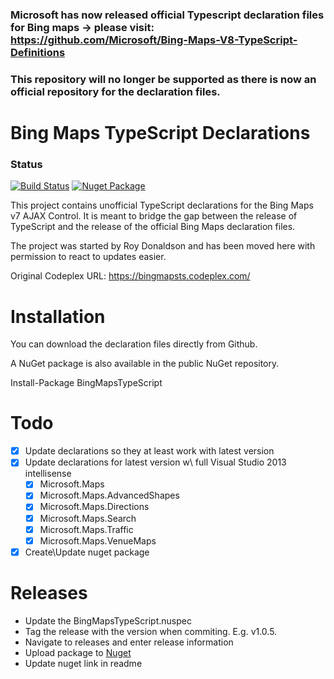 ### Microsoft has now released official Typescript declaration files for Bing maps -> please visit: https://github.com/Microsoft/Bing-Maps-V8-TypeScript-Definitions
### This repository will no longer be supported as there is now an official repository for the declaration files.

Bing Maps TypeScript Declarations
=================================

### Status

[![Build Status](https://travis-ci.org/Kyle-Muir/bing-maps-ajax-control-typescript-declaration.png)](https://travis-ci.org/Kyle-Muir/bing-maps-ajax-control-typescript-declaration) [![Nuget Package](http://img.shields.io/badge/nuget-v1.0.5-blue.svg)](https://www.nuget.org/packages/BingMapsTypeScript/1.0.5)

This project contains unofficial TypeScript declarations for the Bing Maps v7 AJAX Control. It is meant to bridge the gap between the release of TypeScript and the release of the official Bing Maps declaration files.

The project was started by Roy Donaldson and has been moved here with permission to react to updates easier.

Original Codeplex URL: https://bingmapsts.codeplex.com/

Installation
============

You can download the declaration files directly from Github.

A NuGet package is also available in the public NuGet repository.

Install-Package BingMapsTypeScript

Todo
====
- [X] Update declarations so they at least work with latest version
- [X] Update declarations for latest version w\ full Visual Studio 2013 intellisense
	- [X] Microsoft.Maps
	- [X] Microsoft.Maps.AdvancedShapes
	- [X] Microsoft.Maps.Directions
	- [X] Microsoft.Maps.Search
	- [X] Microsoft.Maps.Traffic
	- [X] Microsoft.Maps.VenueMaps
- [X] Create\Update nuget package

Releases
====

* Update the BingMapsTypeScript.nuspec
* Tag the release with the version when commiting. E.g. v1.0.5.
* Navigate to releases and enter release information
* Upload package to [Nuget](https://www.nuget.org/account/Packages)
* Update nuget link in readme 
